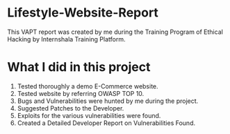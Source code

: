 # Lifestyle-Website-Report
This VAPT report was created by me during the Training Program of Ethical Hacking by Internshala Training Platform.

# What I did in this project
1. Tested thoroughly a demo E-Commerce website.
2. Tested website by referring OWASP TOP 10.
3. Bugs and Vulnerabilities were hunted by me during the project.
4. Suggested Patches to the Developer.
5. Exploits for the various vulnerabilities were found.
6. Created a Detailed Developer Report on Vulnerabilities Found.




